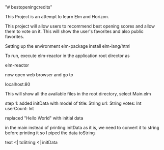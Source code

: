 "# bestopeningcredits"

This Project is an attempt to learn Elm and Horizon.

This project will allow users to recommend best opening scores and
allow them to vote on it. This will show the user's favorites and also
public favorites.

Setting up the environment
elm-package install elm-lang/html

To run, execute elm-reactor in the application root director as

elm-reactor

now open web browser and go to

localhost:80

This will show all the available files in the root directory, select Main.elm

step 1:
added initData with model of
title: String
url: String
votes: Int
userCount: Int

replaced "Hello World" with initial data

in the main instead of printing initData as it is, we need to convert
it to string before printing it so I piped the data toString

text <| toString <| initData
